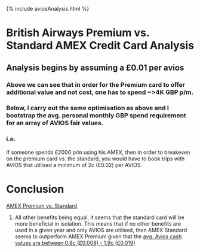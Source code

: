 {% include aviosAnalysis.html %}

# British Airways Premium vs. Standard AMEX Credit Card Analysis

## Analysis begins by assuming a £0.01 per avios

### Above we can see that in order for the Premium card to offer additional value and not cost, one has to spend ~>4K GBP p/m. 
### Below, I carry out the same optimisation as above and I bootstrap the avg. personal monthly GBP spend requirement for an array of AVIOS fair values.


### i.e.
If someone spends £2000 p/m using his AMEX, then in order to breakeven on the premium card vs. the standard, you would have to book trips with AVIOS that utilised a minimum of 2c (£0.02) per AVIOS.

# Conclusion
[AMEX Premium vs. Standard](https://www.americanexpress.com/uk/benefits/upgrade/ba-premium-plus-credit-card/)
1. All other benefits being equal, it seems that the standard card will be more beneficial in isolation. This means that if no other benefits are used in a given year and only AVIOS are utilised, then AMEX Standard seems to outperform AMEX Premium given that the [avg. Avios cash values are between 0.8c (£0.008) - 1.9c (£0.019)](https://www.nerdwallet.com/article/travel/avios-points-value)
